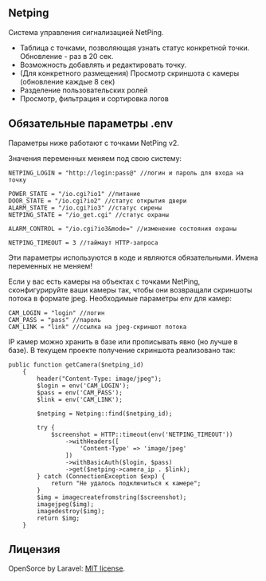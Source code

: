 ## Netping

Система управления сигнализацией NetPing.
- Таблица с точками, позволяющая узнать статус конкретной точки. Обновление - раз в 20 сек.
- Возможность добавлять и редактировать точку.
- (Для конкретного размещения) Просмотр скриншота с камеры (обновление каждые 8 сек)
- Разделение пользовательских ролей
- Просмотр, фильтрация и сортировка логов

## Обязательные параметры .env
Параметры ниже работают с точками NetPing v2.

Значения переменных меняем под свою систему:
```
NETPING_LOGIN = "http://login:pass@" //логин и пароль для входа на точку

POWER_STATE = "/io.cgi?io1" //питание
DOOR_STATE = "/io.cgi?io2" //статус открытия двери
ALARM_STATE = "/io.cgi?io3" //статус сирены
NETPING_STATE = "/io_get.cgi" //статус охраны

ALARM_CONTROL = "/io.cgi?io3&mode=" //изменение состояния охраны

NETPING_TIMEOUT = 3 //таймаут HTTP-запроса
```
Эти параметры используются в коде и являются обязательными. Имена переменных не меняем!

Если у вас есть камеры на объектах с точками NetPing, сконфигурируйте ваши камеры так, чтобы они возвращали скриншоты потока в формате jpeg.
Необходимые параметры env для камер:

```
CAM_LOGIN = "login" //логин
CAM_PASS = "pass" //пароль
CAM_LINK = "link" //ссылка на jpeg-скриншот потока
```
IP камер можно хранить в базе или прописывать явно (но лучше в базе).
В текущем проекте получение скриншота реализовано так:

```
public function getCamera($netping_id)
    {
        header("Content-Type: image/jpeg");
        $login = env('CAM_LOGIN');
        $pass = env('CAM_PASS');
        $link = env('CAM_LINK');

        $netping = Netping::find($netping_id);

        try {
            $screenshot = HTTP::timeout(env('NETPING_TIMEOUT'))
                ->withHeaders([
                    'Content-Type' => 'image/jpeg'
                ])
                ->withBasicAuth($login, $pass)
                ->get($netping->camera_ip . $link);
        } catch (ConnectionException $exp) {
            return "Не удалось подключиться к камере";
        }
        $img = imagecreatefromstring($screenshot);
        imagejpeg($img);
        imagedestroy($img);
        return $img;
    }
```

## Лицензия

OpenSorce by Laravel: [MIT license](https://opensource.org/licenses/MIT).

